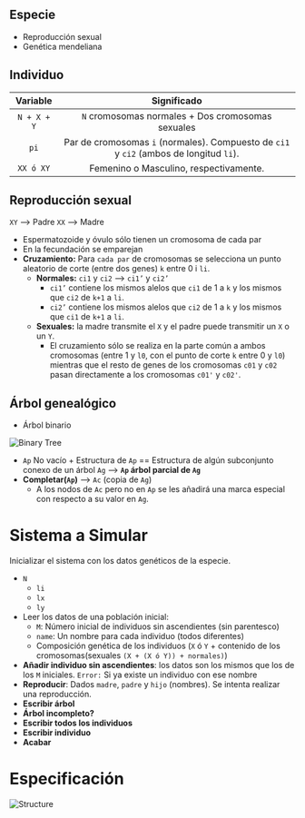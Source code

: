 
## Especie
- Reproducción sexual
- Genética mendeliana

## Individuo

| Variable  | Significado   |
|:---------:    |:--------------------------------------------------------: |
| `N + X + Y`     | `N` cromosomas normales + Dos cromosomas sexuales   |
| `pi`    | Par de cromosomas `i` (normales). Compuesto de `ci1` y `ci2` (ambos de longitud `li`).    |
| `XX ó XY`  | Femenino o Masculino, respectivamente.    |

## Reproducción sexual

`XY` —\> Padre
`XX` —\> Madre

- Espermatozoide y óvulo sólo tienen un cromosoma de cada par
- En la fecundación se emparejan
- **Cruzamiento:** Para `cada par` de cromosomas se selecciona un punto aleatorio de corte (entre dos genes) `k` entre 0 i `li`.
	- **Normales:** `ci1` y `ci2` —\> `ci1’` y `ci2’`
		- `ci1’` contiene los mismos alelos que `ci1` de 1 a `k` y los mismos que `ci2` de `k+1` a `li`.
		- `ci2’` contiene los mismos alelos que `ci2` de 1 a `k` y los mismos que `ci1` de `k+1` a `li`.
	- **Sexuales:** la madre transmite el `X` y el padre puede transmitir un `X` o un `Y`.
		- El cruzamiento sólo se realiza en la parte común a ambos cromosomas (entre 1 y `l0`, con el punto de corte `k` entre 0 y `l0`) mientras que el resto de genes de los cromosomas `c01` y `c02` pasan directamente a los cromosomas `c01'` y `c02'`.

## Árbol genealógico

- Árbol binario

![Binary Tree][image-1]

- `Ap` No vacío + Estructura de `Ap` ==  Estructura de algún subconjunto conexo de un árbol `Ag` —\> **`Ap` árbol parcial de `Ag`**
- **Completar(`Ap`)** —\> `Ac` (copia de `Ag`)
	- A los nodos de `Ac` pero no en `Ap` se les añadirá una marca especial con respecto a su valor en `Ag`.

# Sistema a Simular
Inicializar el sistema con los datos genéticos de la especie.
- `N`
	- `li`
	- `lx`
	- `ly`
- Leer los datos de una población inicial:
	- `M`: Número inicial de individuos sin ascendientes (sin parentesco)
	- `name`: Un nombre para cada individuo (todos diferentes)
	- Composición genética de los individuos (`X` ó `Y` + contenido de los cromosomas(sexuales `(X + (X ó Y)) + normales)`)
- **Añadir individuo sin ascendientes**: los datos son los mismos que los de los `M` iniciales. `Error:` Si ya existe un individuo con ese nombre
- **Reproducir**: Dados `madre`, `padre` y `hijo` (nombres). Se intenta realizar una reproducción.
- **Escribir árbol**
- **Árbol incompleto?**
- **Escribir todos los individuos**
- **Escribir individuo**
- **Acabar**

# Especificación
![Structure][image-2]   


[image-1]:	https://cloud.githubusercontent.com/assets/7969569/24838861/b1e92926-1d50-11e7-810e-a5e49685d771.png "Binary Tree"   

[image-2]:
https://cloud.githubusercontent.com/assets/7969569/24954360/610f16ba-1f7f-11e7-8e02-efe254a998e4.png "Structure"
